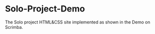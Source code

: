 # Solo-Project-Demo
The Solo project HTML&amp;CSS site implemented as shown in the Demo on Scrimba.
